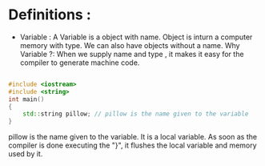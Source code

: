 # Definitions : 

- Variable : A Variable is a object with name. Object is inturn a computer memory with type. 
We can also have objects without a name. Why Variable ?: When we supply name and type , it makes it easy for the compiler to generate machine code. 

```cpp

#include <iostream>
#include <string>
int main()
{
    std::string pillow; // pillow is the name given to the variable
}

```
pillow is the name given to the variable. It is a local variable. As soon as the compiler is done executing the "}", it flushes the local variable and memory used by it.  



